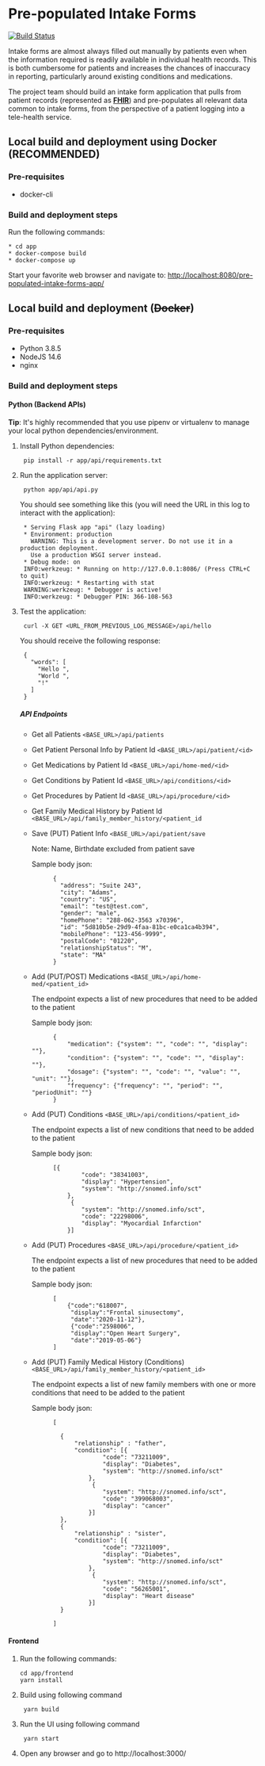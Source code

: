 # Pre-populated Intake Forms

[![Build Status](https://drone.hdap.gatech.edu/api/badges/gt-cs6440-hit-fall2020/Pre-Populated-Intake-Forms/status.svg?ref=refs/heads/stable)](https://drone.hdap.gatech.edu/gt-cs6440-hit-fall2020/Pre-Populated-Intake-Forms)

Intake forms are almost always filled out manually by patients even when the information required 
is readily available in individual health records. This is both cumbersome for patients and increases 
the chances of inaccuracy in reporting, particularly around existing conditions and medications. 

The project team should build an intake form application that pulls from patient records 
(represented as **[FHIR](https://www.hl7.org/fhir/)**) and pre-populates all relevant data common to intake forms, 
from the perspective of a patient logging into a tele-health service.

## Local build and deployment using Docker (RECOMMENDED)

### Pre-requisites
* docker-cli

### Build and deployment steps

Run the following commands:
    
    * cd app
    * docker-compose build
    * docker-compose up
    
Start your favorite web browser and navigate to: 
[http://localhost:8080/pre-populated-intake-forms-app/](http://localhost:8080/pre-populated-intake-forms-app/)

## Local build and deployment (~~Docker~~)

### Pre-requisites
* Python 3.8.5
* NodeJS 14.6
* nginx

### Build and deployment steps

#### Python (Backend APIs)

**Tip**: It's highly recommended that you use pipenv or virtualenv to manage your local python dependencies/environment.

1. Install Python dependencies:

        pip install -r app/api/requirements.txt

2. Run the application server:

        python app/api/api.py
   
    You should see something like this (you will need the URL in this log to interact with the application):
   
        * Serving Flask app "api" (lazy loading)
        * Environment: production
          WARNING: This is a development server. Do not use it in a production deployment.
          Use a production WSGI server instead.
        * Debug mode: on
        INFO:werkzeug: * Running on http://127.0.0.1:8086/ (Press CTRL+C to quit)
        INFO:werkzeug: * Restarting with stat
        WARNING:werkzeug: * Debugger is active!
        INFO:werkzeug: * Debugger PIN: 366-108-563

3. Test the application:

        curl -X GET <URL_FROM_PREVIOUS_LOG_MESSAGE>/api/hello
  
    You should receive the following response:
    
        {
          "words": [
            "Hello ", 
            "World ", 
            "!"
          ]
        }
    ##### API Endpoints
    * Get all Patients
    `<BASE_URL>/api/patients`
    * Get Patient Personal Info by Patient Id
    `<BASE_URL>/api/patient/<id>`
    * Get Medications by Patient Id
    `<BASE_URL>/api/home-med/<id>`
    * Get Conditions by Patient Id
    `<BASE_URL>/api/conditions/<id>`
    * Get Procedures by Patient Id
    `<BASE_URL>/api/procedure/<id>`
    * Get Family Medical History by Patient Id
    `<BASE_URL>/api/family_member_history/<patient_id`
    * Save (PUT) Patient Info
    `<BASE_URL>/api/patient/save`
        
        Note: Name, Birthdate excluded from patient save
            
        Sample body json:
            
                {
                  "address": "Suite 243",
                  "city": "Adams",
                  "country": "US",
                  "email": "test@test.com",
                  "gender": "male",
                  "homePhone": "288-062-3563 x70396",
                  "id": "5d810b5e-29d9-4faa-81bc-e0ca1ca4b394",
                  "mobilePhone": "123-456-9999",
                  "postalCode": "01220",
                  "relationshipStatus": "M",
                  "state": "MA"
                }
    * Add (PUT/POST) Medications
        `<BASE_URL>/api/home-med/<patient_id>`
            
        The endpoint expects a list of new procedures that need to be added to the patient
            
        Sample body json:
                    
                {
                    "medication": {"system": "", "code": "", "display": ""},
                    "condition": {"system": "", "code": "", "display": ""},
                    "dosage": {"system": "", "code": "", "value": "", "unit": ""},
                    "frequency": {"frequency": "", "period": "", "periodUnit": ""}
                }
    * Add (PUT) Conditions
        `<BASE_URL>/api/conditions/<patient_id>`
            
        The endpoint expects a list of new conditions that need to be added to the patient
            
        Sample body json:
                    
                [{
                        "code": "38341003",
                        "display": "Hypertension",
                        "system": "http://snomed.info/sct"
                    },
                     {
                        "system": "http://snomed.info/sct",
                        "code": "22298006",
                        "display": "Myocardial Infarction"
                    }]
    * Add (PUT) Procedures
        `<BASE_URL>/api/procedure/<patient_id>`
            
        The endpoint expects a list of new procedures that need to be added to the patient
            
        Sample body json:
                    
                [
                    {"code":"618007",
                     "display":"Frontal sinusectomy",
                     "date":"2020-11-12"},
                     {"code":"2598006",
                     "display":"Open Heart Surgery",
                     "date":"2019-05-06"}
                ]

    * Add (PUT) Family Medical History (Conditions)
        `<BASE_URL>/api/family_member_history/<patient_id>`
            
        The endpoint expects a list of new family members with one or more conditions that need to be added to the patient
            
        Sample body json:
                    
                [
                
                  {
                      "relationship" : "father",
                      "condition": [{
                              "code": "73211009",
                              "display": "Diabetes",
                              "system": "http://snomed.info/sct"
                          },
                           {
                              "system": "http://snomed.info/sct",
                              "code": "399068003",
                              "display": "cancer"
                          }]
                  },
                  {
                      "relationship" : "sister",
                      "condition": [{
                              "code": "73211009",
                              "display": "Diabetes",
                              "system": "http://snomed.info/sct"
                          },
                           {
                              "system": "http://snomed.info/sct",
                              "code": "56265001",
                              "display": "Heart disease"
                          }]
                  }
                
                ]
#### Frontend

1. Run the following commands:
       
       cd app/frontend
       yarn install

2. Build using following command

        yarn build
   
3. Run the UI using following command

        yarn start
4. Open any browser and go to http://localhost:3000/